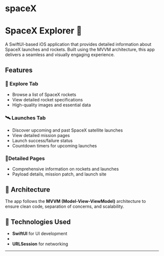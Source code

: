# spaceX

# SpaceX Explorer 🚀

A SwiftUI-based iOS application that provides detailed information about SpaceX launches and rockets. Built using the MVVM architecture, this app delivers a seamless and visually engaging experience.

##  Features

### 🚀 Explore Tab
- Browse a list of SpaceX rockets
- View detailed rocket specifications
- High-quality images and essential data

### 🛰️ Launches Tab
- Discover upcoming and past SpaceX satellite launches
- View detailed mission pages
- Launch success/failure status
- Countdown timers for upcoming launches

### 📄Detailed Pages
- Comprehensive information on rockets and launches
- Payload details, mission patch, and launch site


## 📂 Architecture
The app follows the **MVVM (Model-View-ViewModel)** architecture to ensure clean code, separation of concerns, and scalability.

## 🔧 Technologies Used
- **SwiftUI** for UI development
- 
- **URLSession** for networking



---
